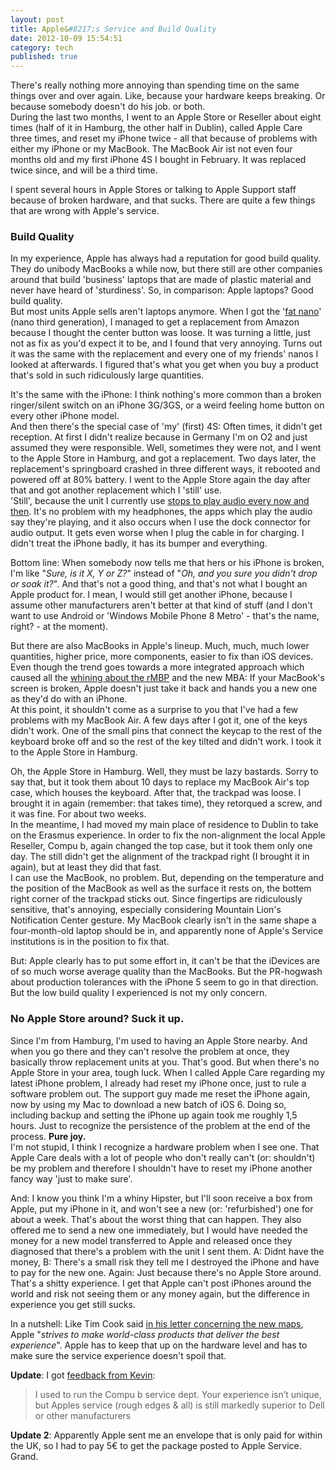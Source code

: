 ```yaml
---
layout: post
title: Apple&#8217;s Service and Build Quality
date: 2012-10-09 15:54:51
category: tech
published: true
---
```


There's really nothing more annoying than spending time on the same things over and over again. Like, because your hardware keeps breaking. Or because somebody doesn't do his job. or both.  
During the last two months, I went to an Apple Store or Reseller about eight times (half of it in Hamburg, the other half in Dublin), called Apple Care three times, and reset my iPhone twice - all that because of problems with either my iPhone or my MacBook. The MacBook Air ist not even four months old and my first iPhone 4S I bought in February. It was replaced twice since, and will be a third time. 

I spent several hours in Apple Stores or talking to Apple Support staff because of broken hardware, and that sucks.  There are quite a few things that are wrong with Apple's service. 

### Build Quality
In my experience, Apple has always had a reputation for good build quality. They do  unibody MacBooks a while now, but there still are other companies around that build 'business' laptops that are made of plastic material and never have heard of 'sturdiness'. So, in comparison: Apple laptops? Good build quality.  
But most units Apple sells aren't laptops anymore. When I got the '[fat nano](http://en.wikipedia.org/wiki/Ipod_nano)' (nano third generation), I managed to get a replacement from Amazon because I thought the center button was loose. It was turning a little, just not as fix as you'd expect it to be, and I found that very annoying. Turns out it was the same with the replacement and every one of my friends' nanos I looked at afterwards. I figured that's what you get when you buy a product that's sold in such ridiculously large quantities.

It's the same with the iPhone: I think nothing's more common than a broken ringer/silent switch on an iPhone 3G/3GS, or a weird feeling home button on every other iPhone model.  
And then there's the special case of 'my' (first) 4S: Often times, it didn't get reception. At first I didn't realize because in Germany I'm on O2 and just assumed they were responsible. Well, sometimes they were not, and I went to the Apple Store in Hamburg, and got a replacement. Two days later, the replacement's springboard crashed in three different ways, it rebooted and powered off at 80% battery. I went to the Apple Store again the day after that and got another replacement which I 'still' use.  
'Still', because the unit I currently use [stops to play audio every now and then](https://alpha.app.net/tschoof/post/848650). It's no problem with my headphones, the apps which play the audio say they're playing, and it also occurs when I use the dock connector for audio output.  It gets even worse when I plug the cable in for charging. I didn't treat the iPhone badly, it has its bumper and everything. 

Bottom line: When somebody now tells me that hers or his iPhone is broken, I'm like "*Sure, is it X, Y or Z?*" instead of "*Oh, and you sure you didn't drop or soak it?*". And that's not a good thing, and that's not what I bought an Apple product for. I mean, I would still get another iPhone, because I assume other manufacturers aren't better at that kind of stuff (and I don't want to use Android or 'Windows Mobile Phone 8 Metro' - that's the name, right? - at the moment). 

But there are also MacBooks in Apple's lineup. Much, much, much lower quantities, higher price, more components, easier to fix than iOS devices. Even though the trend goes towards a more integrated approach which caused all the [whining about the rMBP](http://www.wired.com/gadgetlab/2012/06/opinion-apple-retina-displa/) and the new MBA: If your MacBook's screen is broken, Apple doesn't just take it back and hands you a new one as they'd do with an iPhone.  
At this point, it shouldn't come as a surprise to you that I've had a few problems with my MacBook Air. A few days after I got it, one of the keys didn't work. One of the small pins that connect the keycap to the rest of the keyboard broke off and so the rest of the key tilted and didn't work. I took it to the Apple Store in Hamburg.

Oh, the Apple Store in Hamburg. Well, they must be lazy bastards. Sorry to say that, but it took them about 10 days to replace my MacBook Air's top case, which houses the keyboard. After that, the trackpad was loose. I brought it in again (remember: that takes time), they retorqued a screw, and it was fine. For about two weeks.  
In the meantime, I had moved my main place of residence to Dublin to take on the Erasmus experience. In order to fix the non-alignment the local Apple Reseller, Compu b, again changed the top case, but it took them only one day. The still didn't get the alignment of the trackpad right (I brought it in again), but at least they did that fast.  
I can use the MacBook, no problem. But, depending on the temperature and the position of the MacBook as well as the surface it rests on, the bottem right corner of the trackpad sticks out. Since fingertips are ridiculously sensitive, that's annoying, especially considering Mountain Lion's Notification Center gesture. My MacBook clearly isn't in the same shape a four-month-old laptop should be in, and apparently none of Apple's Service institutions is in the position to fix that. 

But: Apple clearly has to put some effort in, it can't be that the iDevices are of so much worse average quality than the MacBooks. But the PR-hogwash about production tolerances with the iPhone 5 seem to go in that direction. But the low build quality I experienced is not my only concern. 

### No Apple Store around? Suck it up.
Since I'm from Hamburg, I'm used to having an Apple Store nearby. And when you go there and they can't resolve the problem at once, they basically throw replacement units at you. That's good. But when there's no Apple Store in your area, tough luck. When I called Apple Care regarding my latest iPhone problem, I already had reset my iPhone once, just to rule a software problem out. The support guy made me reset the iPhone again, now by using my Mac to download a new batch of iOS 6. Doing so, including backup and setting the iPhone up again took me roughly 1,5 hours. Just to recognize the persistence of the problem at the end of the process. **Pure joy.**  
I'm not stupid, I think I recognize a hardware problem when I see one. That Apple Care deals with a lot of people who don't really can't (or: shouldn't) be my problem and therefore I shouldn't have to reset my iPhone another fancy way 'just to make sure'.

And: I know you think I'm a whiny Hipster, but I'll soon receive a box from Apple, put my iPhone in it, and won't see a new (or: 'refurbished') one for about a week. That's about the worst thing that can happen. They also offered me to send a new one immediately, but I would have needed the money for a new model transferred to Apple and released once they diagnosed that there's a problem with the unit I sent them. A: Didnt have the money, B: There's a small risk they tell me I destroyed the iPhone and have to pay for the new one. 
Again: Just because there's no Apple Store around. That's a shitty experience. I get that Apple can't post iPhones around the world and risk not seeing them or any money again, but the difference in experience you get still sucks. 

In a nutshell: Like Tim Cook said [in his letter concerning the new maps](https://www.apple.com/letter-from-tim-cook-on-maps/), Apple "*strives to make world-class products that deliver the best experience*". Apple has to keep that up on the hardware level and has to make sure the service experience doesn't spoil that.

**Update**: I got [feedback from Kevin](https://alpha.app.net/kev_d/post/858165):
> I used to run the Compu b service dept. Your experience isn’t unique, but Apples service (rough edges & all) is still markedly superior to Dell or other manufacturers

**Update 2**: Apparently Apple sent me an envelope that is only paid for within the UK, so I had to pay 5€ to get the package posted to Apple Service. Grand.